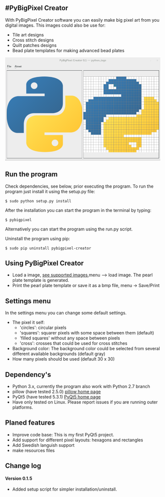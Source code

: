 #PyBigPixel Creator
---
With PyBigPixel Creator software you can easily make big pixel art from you digital images. This images could also be use for:

* Tile art designs
* Cross stitch designs
* Quilt patches designs
* Bead plate templates for making advanced bead plates

![Screen shoot](https://github.com/SWE-JSAM/PyBigPixel-creator/blob/master/raw_files/PyBigPixel_screenshoot.png)

## Run the program
Check dependencies, see below, prior executing the program. To run the program just install it using the setup.py file:

    $ sudo python setup.py install
After the installation you can start the program in the terminal by typing:

    $ pybigpixel

Alternatively you can start the program using the run.py script.

Uninstall the program using pip:

    $ sudo pip uninstall pybigpixel-creator

## Using PyBigPixel Creator
* Load a image, [see supported images](http://pillow.readthedocs.org/en/latest/handbook/image-file-formats.html),menu --> load image. The pearl plate template is generated.
* Print the pearl plate template or save it as a bmp file, menu -> Save/Print

## Settings menu
In the settings menu you can change some default settings.

* The pixel it self:
    * 'circles': circular pixels
    * 'squares': squarer pixels with some space between them (default)
    * 'filled squares' without any space between pixels
    * 'cross': crosses that could be used for cross stitches
* Background color: The background color could be selected from several different available backgrounds (default gray)
* How many pixels should be used (default 30 x 30)     
## Dependency's
* Python 3.x, currently the program also work with Python 2.7 branch
* pillow (have tested 2.5.0) [pillow home page](http://pillow.readthedocs.org/en/latest/)
* PyQt5 (have tested 5.3.1) [PyQt5 home page](http://pyqt.sourceforge.net/Docs/PyQt5/index.html)
* Have only tested on Linux. Please report issues if you are running outer platforms.



## Planed features

* Improve code base: This is my first PyQt5 project.
* Add support for different pixel layouts: hexagons and rectangles
* Add Swedish languish support
* make resources files 

## Change log
#### Version 0.1.5

* Added setup script for simpler installation/uninstall.
 